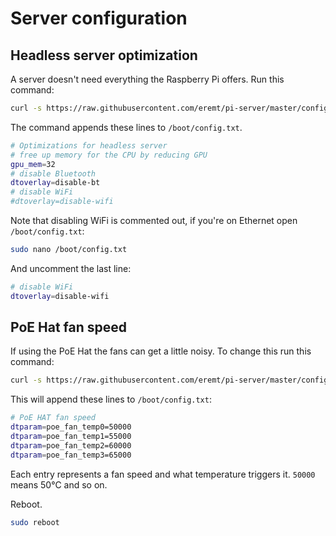 # Server configuration

## Headless server optimization
A server doesn't need everything the Raspberry Pi offers. Run this command:
```bash
curl -s https://raw.githubusercontent.com/eremt/pi-server/master/configs/headless-optimizations | sudo tee -a /boot/config.txt
```
The command appends these lines to `/boot/config.txt`.
```bash
# Optimizations for headless server
# free up memory for the CPU by reducing GPU
gpu_mem=32
# disable Bluetooth
dtoverlay=disable-bt
# disable WiFi
#dtoverlay=disable-wifi
```
Note that disabling WiFi is commented out, if you're on Ethernet open `/boot/config.txt`:
```bash
sudo nano /boot/config.txt
```
And uncomment the  last line:
```bash
# disable WiFi
dtoverlay=disable-wifi
```

## PoE Hat fan speed
If using the PoE Hat the fans can get a little noisy. To change this run this command:
```bash
curl -s https://raw.githubusercontent.com/eremt/pi-server/master/configs/poe-fan-speed | sudo tee -a /boot/config.txt
```
This will append these lines to `/boot/config.txt`:
```bash
# PoE HAT fan speed
dtparam=poe_fan_temp0=50000
dtparam=poe_fan_temp1=55000
dtparam=poe_fan_temp2=60000
dtparam=poe_fan_temp3=65000
```
Each entry represents a fan speed and what temperature triggers it. `50000` means 50°C and so on.

Reboot.
```bash
sudo reboot
```
